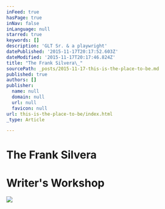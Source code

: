 ```yaml
---
inFeed: true
hasPage: true
inNav: false
inLanguage: null
starred: true
keywords: []
description: 'GLT Sr. & a playwright'
datePublished: '2015-11-17T20:17:52.603Z'
dateModified: '2015-11-17T20:17:46.824Z'
title: "The Frank Silvera\_"
sourcePath: _posts/2015-11-17-this-is-the-place-to-be.md
published: true
authors: []
publisher:
  name: null
  domain: null
  url: null
  favicon: null
url: this-is-the-place-to-be/index.html
_type: Article

---
```

# The Frank Silvera 

# Writer's Workshop
![](https://the-grid-user-content.s3-us-west-2.amazonaws.com/8e23f537-dcb7-4128-adcb-005a3efb5254.jpg)